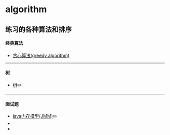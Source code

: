 # algorithm
练习的各种算法和排序
------
#### 经典算法
- [贪心算法(greedy algorithm)](https://github.com/CNwxp/algorithm/blob/master/learning-note/%E8%B4%AA%E5%BF%83%E7%AE%97%E6%B3%95(greedy%20algorithm).md)
----
#### 树
- [树](https://github.com/CNwxp/algorithm/blob/master/linkedlist/levaltraversal.md):pencil2:
----
#### 面试题
- [java内存模型(JMM)](https://github.com/CNwxp/algorithm/blob/master/interview/JMM.md):pencil2:
- [redis]:pencil2:
- [常见的锁]:pencil2:
  
